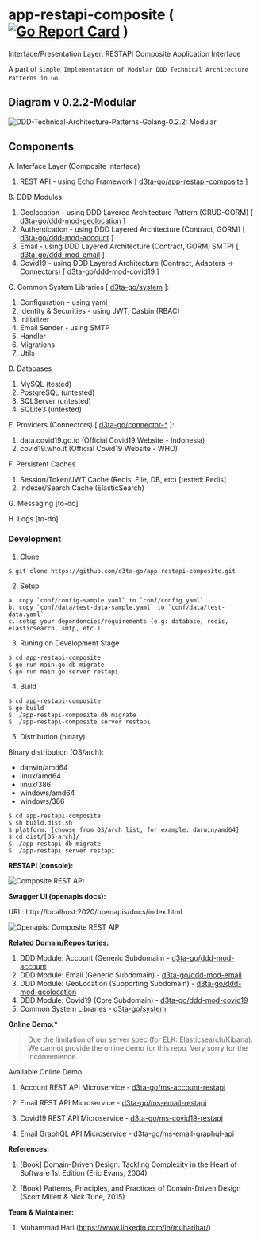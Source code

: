 # app-restapi-composite ( [![Go Report Card](https://goreportcard.com/badge/github.com/d3ta-go/app-restapi-composite)](https://goreportcard.com/report/github.com/d3ta-go/app-restapi-composite) )

Interface/Presentation Layer: RESTAPI Composite Application Interface

A part of `Simple Implementation of Modular DDD Technical Architecture Patterns in Go`.

## Diagram v 0.2.2-Modular

![DDD-Technical-Architecture-Patterns-Golang-0.2.2: Modular](docs/img/DDD-Technical-Architecture-Patterns-Golang-0.2.2-Modular.png)

## Components

A. Interface Layer (Composite Interface)

1. REST API - using Echo Framework [ [d3ta-go/app-restapi-composite](https://github.com/d3ta-go/app-restapi-composite) ]

B. DDD Modules:

1. Geolocation - using DDD Layered Architecture Pattern (CRUD-GORM) [ [d3ta-go/ddd-mod-geolocation](https://github.com/d3ta-go/ddd-mod-geolocation) ]
2. Authentication - using DDD Layered Architecture (Contract, GORM) [ [d3ta-go/ddd-mod-account](https://github.com/d3ta-go/ddd-mod-account) ]
3. Email - using DDD Layered Architecture (Contract, GORM, SMTP) [ [d3ta-go/ddd-mod-email](https://github.com/d3ta-go/ddd-mod-email) ]
4. Covid19 - using DDD Layered Architecture (Contract, Adapters -> Connectors) [ [d3ta-go/ddd-mod-covid19](https://github.com/d3ta-go/ddd-mod-covid19) ]

C. Common System Libraries [ [d3ta-go/system](https://github.com/d3ta-go/system) ]:

1. Configuration - using yaml
2. Identity & Securities - using JWT, Casbin (RBAC)
3. Initializer
4. Email Sender - using SMTP
5. Handler
6. Migrations
7. Utils

D. Databases

1. MySQL (tested)
2. PostgreSQL (untested)
3. SQLServer (untested)
4. SQLite3 (untested)

E. Providers (Connectors) [ [d3ta-go/connector-\*](https://github.com/d3ta-go/connector-covid19) ]:

1. data.covid19.go.id (Official Covid19 Website - Indonesia)
2. covid19.who.it (Official Covid19 Website - WHO)

F. Persistent Caches

1. Session/Token/JWT Cache (Redis, File, DB, etc) [tested: Redis]
2. Indexer/Search Cache (ElasticSearch)

G. Messaging [to-do]

H. Logs [to-do]

### Development

1. Clone

```shell
$ git clone https://github.com/d3ta-go/app-restapi-composite.git
```

2. Setup

```
a. copy `conf/config-sample.yaml` to `conf/config.yaml`
b. copy `conf/data/test-data-sample.yaml` to `conf/data/test-data.yaml`
c. setup your dependencies/requirements (e.g: database, redis, elasticsearch, smtp, etc.)
```

3. Runing on Development Stage

```shell
$ cd app-restapi-composite
$ go run main.go db migrate
$ go run main.go server restapi
```

4. Build

```shell
$ cd app-restapi-composite
$ go build
$ ./app-restapi-composite db migrate
$ ./app-restapi-composite server restapi
```

5. Distribution (binary)

Binary distribution (OS/arch):

- darwin/amd64
- linux/amd64
- linux/386
- windows/amd64
- windows/386

```shell
$ cd app-restapi-composite
$ sh build.dist.sh
$ platform: [choose from OS/arch list, for example: darwin/amd64]
$ cd dist/[OS-arch]/
$ ./app-restapi db migrate
$ ./app-restapi server restapi
```

**RESTAPI (console):**

![Composite REST API](docs/img/composite-sample-app-rest-api.png)

**Swagger UI (openapis docs):**

URL: http://localhost:2020/openapis/docs/index.html

![Openapis: Composite REST AIP](docs/img/composite-sample-openapis-docs.png)

**Related Domain/Repositories:**

1. DDD Module: Account (Generic Subdomain) - [d3ta-go/ddd-mod-account](https://github.com/d3ta-go/ddd-mod-account)
2. DDD Module: Email (Generic Subdomain) - [d3ta-go/ddd-mod-email](https://github.com/d3ta-go/ddd-mod-email)
3. DDD Module: GeoLocation (Supporting Subdomain) - [d3ta-go/ddd-mod-geolocation](https://github.com/d3ta-go/ddd-mod-geolocation)
4. DDD Module: Covid19 (Core Subdomain) - [d3ta-go/ddd-mod-covid19](https://github.com/d3ta-go/ddd-mod-covid19)
5. Common System Libraries - [d3ta-go/system](https://github.com/d3ta-go/system)

**Online Demo:\***

> Due the limitation of our server spec (for ELK: Elasticsearch/Kibana). We cannot provide the online demo for this repo. Very sorry for the inconvenience.

Available Online Demo:

1. Account REST API Microservice - [d3ta-go/ms-account-restapi](https://github.com/d3ta-go/ms-account-restapi)
2. Email REST API Microservice - [d3ta-go/ms-email-restapi](https://github.com/d3ta-go/ms-email-restapi)
3. Covid19 REST API Microservice - [d3ta-go/ms-covid19-restapi](https://github.com/d3ta-go/ms-covid19-restapi)

4. Email GraphQL API Microservice - [d3ta-go/ms-email-graphql-api](https://github.com/d3ta-go/ms-email-graphql-api)

**References:**

1. [Book] Domain-Driven Design: Tackling Complexity in the Heart of Software 1st Edition (Eric Evans, 2004)

2. [Book] Patterns, Principles, and Practices of Domain-Driven Design (Scott Millett & Nick Tune, 2015)

**Team & Maintainer:**

1. Muhammad Hari (https://www.linkedin.com/in/muharihar/)
